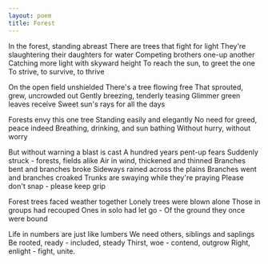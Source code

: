 ```yaml
---
layout: poem
title: Forest
---
```


In the forest, standing abreast
There are trees that fight for light
They're slaughtering their daughters for water
Competing brothers one-up another
Catching more light with skyward height
To reach the sun, to greet the one
To strive, to survive, to thrive

On the open field unshielded
There's a tree flowing free
That sprouted, grew, uncrowded out
Gently breezing, tenderly teasing
Glimmer green leaves receive
Sweet sun's rays for all the days

Forests envy this one tree
Standing easily and elegantly 
No need for greed, peace indeed
Breathing, drinking, and sun bathing
Without hurry, without worry

But without warning a blast is cast
A hundred years pent-up fears 
Suddenly struck - forests, fields alike
Air in wind, thickened and thinned
Branches bent and branches broke
Sideways rained across the plains
Branches went and branches croaked
Trunks are swaying while they're praying
Please don't snap - please keep grip

Forest trees faced weather together
Lonely trees were blown alone
Those in groups had recouped
Ones in solo had let go -
Of the ground they once were bound

Life in numbers are just like lumbers
We need others, siblings and saplings
Be rooted, ready - included, steady
Thirst, woe - contend, outgrow
Right, enlight - fight, unite.
